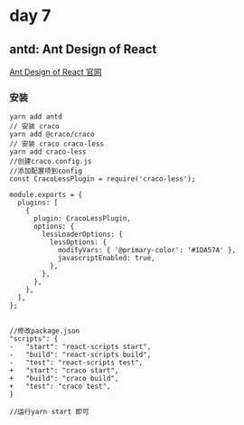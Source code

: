 # day 7
## antd: Ant Design of React 

[Ant Design of React 官网](https://ant.design/docs/react/introduce-cn)

### 安装

```
yarn add antd
// 安装 craco
yarn add @craco/craco
// 安装 craco craco-less
yarn add craco-less
//创建craco.config.js
//添加配置项到config
const CracoLessPlugin = require('craco-less');

module.exports = {
  plugins: [
    {
      plugin: CracoLessPlugin,
      options: {
        lessLoaderOptions: {
          lessOptions: {
            modifyVars: { '@primary-color': '#1DA57A' },
            javascriptEnabled: true,
          },
        },
      },
    },
  ],
};


//修改package.json
"scripts": {
-   "start": "react-scripts start",
-   "build": "react-scripts build",
-   "test": "react-scripts test",
+   "start": "craco start",
+   "build": "craco build",
+   "test": "craco test",
}

//运行yarn start 即可
```
